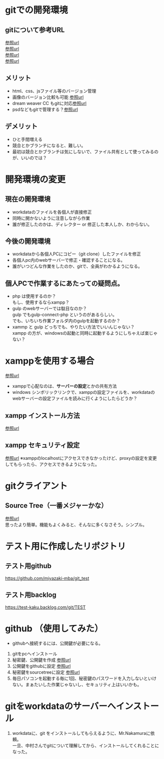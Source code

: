 # gitでの開発環境

## gitについて参考URL
[参照url](https://www.slideshare.net/matsukaz/git-28304397)  
[参照url](https://backlog.com/ja/git-tutorial/intro/intro1_1.html)  
[参照url](https://www.symmetric.co.jp/blog/archives/577)  
[参照url](https://eng-entrance.com/category/programming/git)  

## メリット
- html、css、jsファイル等のバージョン管理
- 画像のバージョン比較も可能 [参照url](https://www.cherrypieweb.com/weblog/technical/20130331014928.php)  
- dream weaver CC もgitに対応[参照url](https://blogs.adobe.com/creativestation/web-dreamweaver-cc-git-support)
- psdなどもgitで管理する？[参照url](https://www.cloudot.co.jp/blog/2906/)  

## デメリット
- ひと手間増える
- 競合とかブランチになると、難しい。
- 最初は競合とかブランチは気にしないで、ファイル共有として使ってみるのが、いいのでは？

# 開発環境の変更
## 現在の開発環境
- workdataのファイルを各個人が直接修正
- 同時に開かないように注意しながら作業
- 誰が修正したのかは、ディレクター or 修正した本人しか、わからない。

## 今後の開発環境  
- workdataから各個人PCにコピー（git clone）したファイルを修正
- 各個人pc内のwebサーバーで修正・確認することになる。
- 誰がいつどんな作業をしたのか、gitで、全員がわかるようになる。

## 個人PCで作業するにあたっての疑問点。
- php は使用するのか？  
もし、使用するならxampp？
- gulp のwebサーバーでは駄目なのか？  
gulp でもgulp-connect-php というのがあるらしい。  
でも、いちいち作業フォルダ内のgulpを起動するのか？
- xammp と gulp どっちでも、やりたい方法でいいんじゃない？  
xampp の方が、windowsの起動と同時に起動するようにしちゃえば楽じゃない？

# xamppを使用する場合
[参照url](https://qiita.com/rTachibana/items/b46009ae207dcd622935)
- xamppで心配なのは、**サーバーの設定**とかの共有方法
- windows シンボリックリンクで、xamppの設定ファイルを、workdataのwebサーバーの設定ファイルを読みに行くようにしたらどうか？
## xampp インストール方法
[参照url](https://techacademy.jp/magazine/1722)
## xampp セキュリティ設定
[参照url](https://techacademy.jp/magazine/2941)
※xamppのlocalhostにアクセスできなかったけど、proxyの設定を変更してもらったら、アクセスできるようになった。

# gitクライアント
## Source Tree（一番メジャーかな）
[参照url](https://eng-entrance.com/sourcetree-use)  
思ったより簡単。機能もよくみると、そんなに多くなさそう。シンプル。

# テスト用に作成したリポジトリ
## テスト用github
https://github.com/miyazaki-mba/git_test
## テスト用backlog
https://test-kaku.backlog.com/git/TEST

# github （使用してみた）
- githubへ接続するには、公開鍵が必要になる。  
1. gitをpcへインストール
2. 秘密鍵、公開鍵を作成
[参照url](https://qiita.com/reflet/items/5c6ba6e29fe8436c3185)
3. 公開鍵をgithubに設定
[参照url](https://qiita.com/ajitama/items/364d89b21daf8d3481bc)
4. 秘密鍵をsourcetreeに設定
[参照url](https://qiita.com/reflet/items/4f7b5c4a312bc27df10e)
5. 毎日パソコンを起動する毎に1回、秘密鍵のパスワードを入力しないといけない。まぁたいした作業じゃないし、セキュリティ上はいいかも。

# gitをworkdataのサーバーへインストール
1. workdataに、git をインストールしてもらえるように、Mr.Nakamuraに依頼。  
一旦、中村さんでgitについて理解してから、インストールしてくれることになった。